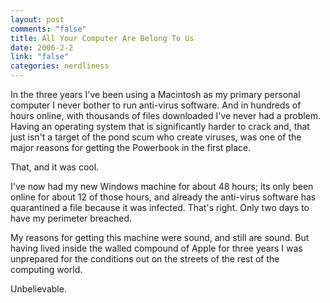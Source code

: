 ```yaml
--- 
layout: post
comments: "false"
title: All Your Computer Are Belong To Us
date: 2006-2-2
link: "false"
categories: nerdliness
---
```

In the three years I've been using a Macintosh as my primary personal computer I never bother to run anti-virus software. And in hundreds of hours online, with thousands of files downloaded I've never had a problem. Having an operating system that is significantly harder to crack and, that just isn't a target of the pond scum who create viruses, was one of the major reasons for getting the Powerbook in the first place.

That, and it was cool.

I've now had my new Windows machine for about 48 hours; its only been online for about 12 of those hours, and already the anti-virus software has quarantined a file because it was infected. That's right. Only two days to have my perimeter breached.

My reasons for getting this machine were sound, and still are sound. But having lived inside the walled compound of Apple for three years I was unprepared for the conditions out on the streets of the rest of the computing world.

Unbelievable.
